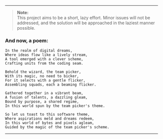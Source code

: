 ___

>**Note:** <br>
> This project aims to be a short, lazy effort. Minor issues will not be addressed, and the solution will be approached in the laziest manner possible.


### And now, a poem:
```
In the realm of digital dreams,
Where ideas flow like a lively stream,
A tool emerged with a clever scheme,
Crafting units from the coding seam.

Behold the wizard, the team picker,
With its magic, no need to bicker,
For it selects with a gentle flicker,
Assembling squads, each a beaming flicker.

Gathered together in a vibrant beam,
A fusion of talents, a dazzling gleam,
Bound by purpose, a shared regime,
In this world spun by the team picker's theme.

So let us toast to this software theme,
Where aspirations meld and dreams redeem,
In this world of bytes and pixels agleam,
Guided by the magic of the team picker's scheme.
```
___